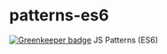 # patterns-es6

[![Greenkeeper badge](https://badges.greenkeeper.io/ikloster03/patterns-es6.svg)](https://greenkeeper.io/)
JS Patterns (ES6)
